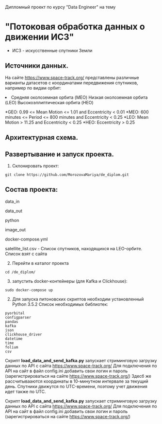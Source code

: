 
Дипломный проект по курсу "Data Engineer" на тему

# "Потоковая обработка данных о движении ИСЗ"

* ИСЗ - искусственные спутники Земли

## Источники данных.

На сайте https://www.space-track.org/ представлены различные варианты датасетов с координатами передвижения спутников, например по видам орбит:
<li>Средняя околоземная орбита (MEO)
Низкая околоземная орбита (LEO)
Высокоэллиптическая орбита (HEO)</li>

*GEO: 0.99 <= Mean Motion <= 1.01 and Eccentricity < 0.01
*MEO: 600 minutes <= Period <= 800 minutes and Eccentricity < 0.25
*LEO: Mean Motion > 11.25 and Eccentricity < 0.25
*HEO: Eccentricity > 0.25



## Архитектурная схема.



## Развертывание и запуск проекта.

1. Склонировать проект:

  ```git clone https://github.com/MorozovaMariya/de_diplom.git```
  
  
Состав проекта:
---------------------------
data_in
  
data_out

python

image_out

docker-compose.yml

  
satellite_list.csv - Список спутников, находящихся на LEO-орбите. Список взят с сайта 
  
  
2. Перейти в каталог проекта

  ```cd /de_diplom/```
  
3. запустить docker-контейнеры (для Kafka и Clickhouse):

  ```sudo docker-compose up```
  
2. Для запуска питоновских скриптов необходим установленный Python 3.5.2
  Список необходимых библиотек:
```spacetrack
pyorbital
configparser
pandas
kafka
json
clickhouse_driver
datetime
time
folium
csv
```

Скрипт **load_data_and_send_kafka.py** запускает стриминговую загрузку данных по API с сайта https://www.space-track.org/ Для подключения по API на сайт в файл config.ini добавить свои логин и пароль (зарегистрироваться на сайте https://www.space-track.org/) Здесб же рассчитывааются координаты в 10-минутном интервале за текущий день. Спутники движутся по UTC-времени, поэтому учет движения идет также по UTC.

Скрипт **load_data_and_send_kafka.py** запускает стриминговую загрузку данных по API с сайта https://www.space-track.org/ Для подключения по API на сайт в файл config.ini добавить свои логин и пароль (зарегистрироваться на сайте https://www.space-track.org/)




